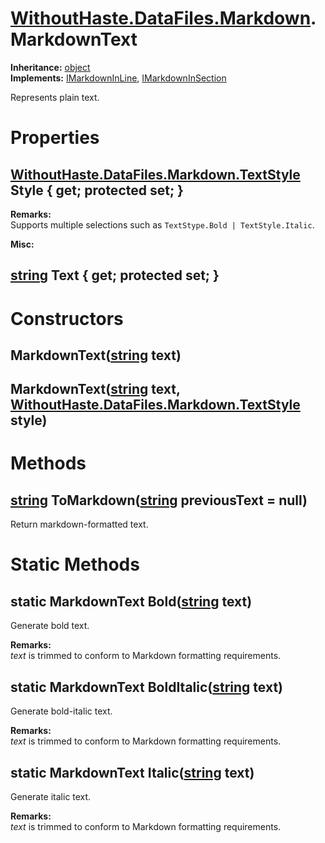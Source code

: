 # [WithoutHaste.DataFiles.Markdown](TableOfContents.WithoutHaste.DataFiles.Markdown.md).MarkdownText

**Inheritance:** [object](https://docs.microsoft.com/en-us/dotnet/api/system.object)  
**Implements:** [IMarkdownInLine](WithoutHaste.DataFiles.Markdown.IMarkdownInLine.md), [IMarkdownInSection](WithoutHaste.DataFiles.Markdown.IMarkdownInSection.md)  

Represents plain text.  

# Properties

## [WithoutHaste.DataFiles.Markdown.TextStyle](WithoutHaste.DataFiles.Markdown.TextStyle.md) Style { get; protected set; }

**Remarks:**  
Supports multiple selections such as `TextStype.Bold | TextStyle.Italic`.  

**Misc:**  
  

## [string](https://docs.microsoft.com/en-us/dotnet/api/system.string) Text { get; protected set; }

# Constructors

## MarkdownText([string](https://docs.microsoft.com/en-us/dotnet/api/system.string) text)

## MarkdownText([string](https://docs.microsoft.com/en-us/dotnet/api/system.string) text, [WithoutHaste.DataFiles.Markdown.TextStyle](WithoutHaste.DataFiles.Markdown.TextStyle.md) style)

# Methods

## [string](https://docs.microsoft.com/en-us/dotnet/api/system.string) ToMarkdown([string](https://docs.microsoft.com/en-us/dotnet/api/system.string) previousText = null)

Return markdown-formatted text.  

# Static Methods

## static MarkdownText Bold([string](https://docs.microsoft.com/en-us/dotnet/api/system.string) text)

Generate bold text.  

**Remarks:**  
_text_ is trimmed to conform to Markdown formatting requirements.  

## static MarkdownText BoldItalic([string](https://docs.microsoft.com/en-us/dotnet/api/system.string) text)

Generate bold-italic text.  

**Remarks:**  
_text_ is trimmed to conform to Markdown formatting requirements.  

## static MarkdownText Italic([string](https://docs.microsoft.com/en-us/dotnet/api/system.string) text)

Generate italic text.  

**Remarks:**  
_text_ is trimmed to conform to Markdown formatting requirements.  

